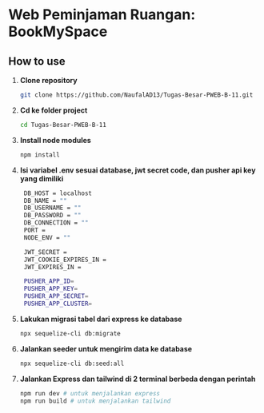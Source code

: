 # Web Peminjaman Ruangan: BookMySpace

## How to use

1. **Clone repository**

   ```bash
   git clone https://github.com/NaufalAD13/Tugas-Besar-PWEB-B-11.git
   ```

2. **Cd ke folder project**

   ```bash
   cd Tugas-Besar-PWEB-B-11
   ```

3. **Install node modules**

   ```bash
   npm install
   ```

4. **Isi variabel .env sesuai database, jwt secret code, dan pusher api key yang dimiliki**

   ```bash
    DB_HOST = localhost
    DB_NAME = ""
    DB_USERNAME = ""
    DB_PASSWORD = ""
    DB_CONNECTION = ""
    PORT = 
    NODE_ENV = ""

    JWT_SECRET = 
    JWT_COOKIE_EXPIRES_IN = 
    JWT_EXPIRES_IN = 

    PUSHER_APP_ID=
    PUSHER_APP_KEY=
    PUSHER_APP_SECRET=
    PUSHER_APP_CLUSTER=
   ```

5. **Lakukan migrasi tabel dari express ke database**

   ```bash
   npx sequelize-cli db:migrate
   ```

6. **Jalankan seeder untuk mengirim data ke database**

   ```bash
   npx sequelize-cli db:seed:all
   ```

7. **Jalankan Express dan tailwind di 2 terminal berbeda dengan perintah**

   ```bash
   npm run dev # untuk menjalankan express
   npm run build # untuk menjalankan tailwind
   ```
